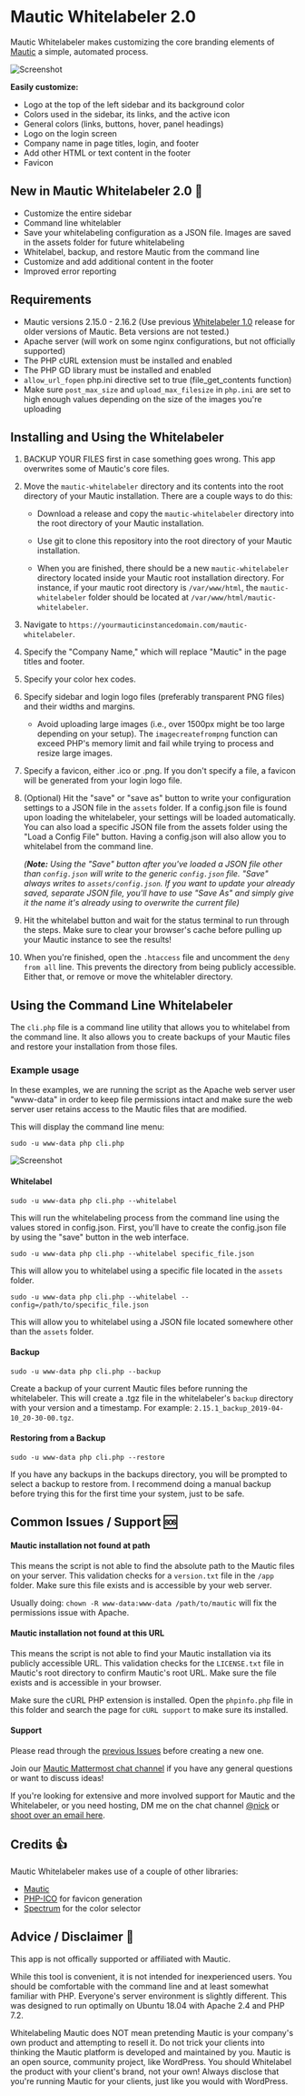 # Mautic Whitelabeler 2.0

Mautic Whitelabeler makes customizing the core branding elements of
[Mautic](http://github.com/mautic/mautic) a simple, automated process.

![Screenshot](preview.jpg)

**Easily customize:**

- Logo at the top of the left sidebar and its background color
- Colors used in the sidebar, its links, and the active icon
- General colors (links, buttons, hover, panel headings)
- Logo on the login screen
- Company name in page titles, login, and footer
- Add other HTML or text content in the footer
- Favicon

## New in Mautic Whitelabeler 2.0 :tada:

- Customize the entire sidebar
- Command line whitelabler
- Save your whitelabeling configuration as a JSON file. Images are saved in the
  assets folder for future whitelabeling
- Whitelabel, backup, and restore Mautic from the command line
- Customize and add additional content in the footer
- Improved error reporting

## Requirements

- Mautic versions 2.15.0 - 2.16.2 (Use previous
  [Whitelabeler 1.0](https://github.com/nickian/mautic-whitelabeler/releases)
  release for older versions of Mautic. Beta versions are not tested.)
- Apache server (will work on some nginx configurations, but not officially
  supported)
- The PHP cURL extension must be installed and enabled
- The PHP GD library must be installed and enabled
- `allow_url_fopen` php.ini directive set to true (file_get_contents function)
- Make sure `post_max_size` and `upload_max_filesize` in `php.ini` are set to
  high enough values depending on the size of the images you're uploading

## Installing and Using the Whitelabeler

1. BACKUP YOUR FILES first in case something goes wrong. This app overwrites
   some of Mautic's core files.

2. Move the `mautic-whitelabeler` directory and its contents into the root
   directory of your Mautic installation. There are a couple ways to do this:

   - Download a release and copy the `mautic-whitelabeler` directory into the
     root directory of your Mautic installation.

   - Use git to clone this repository into the root directory of your Mautic
     installation.

   - When you are finished, there should be a new `mautic-whitelabeler`
     directory located inside your Mautic root installation directory. For
     instance, if your mautic root directory is `/var/www/html`, the
     `mautic-whitelabeler` folder should be located at
     `/var/www/html/mautic-whitelabeler`.

3. Navigate to `https://yourmauticinstancedomain.com/mautic-whitelabeler`.

4. Specify the "Company Name," which will replace "Mautic" in the page titles
   and footer.

5. Specify your color hex codes.

6. Specify sidebar and login logo files (preferably transparent PNG files) and
   their widths and margins.

   - Avoid uploading large images (i.e., over 1500px might be too large
     depending on your setup). The `imagecreatefrompng` function can exceed
     PHP's memory limit and fail while trying to process and resize large
     images.

7. Specify a favicon, either .ico or .png. If you don't specify a file, a
   favicon will be generated from your login logo file.

8. (Optional) Hit the "save" or "save as" button to write your configuration
   settings to a JSON file in the `assets` folder. If a config.json file is
   found upon loading the whitelabeler, your settings will be loaded
   automatically. You can also load a specific JSON file from the assets folder
   using the "Load a Config File" button. Having a config.json will also allow
   you to whitelabel from the command line.

   _(**Note:** Using the "Save" button after you've loaded a JSON file other
   than `config.json` will write to the generic `config.json` file. "Save"
   always writes to `assets/config.json`. If you want to update your already
   saved, separate JSON file, you'll have to use "Save As" and simply give it
   the name it's already using to overwrite the current file)_

9. Hit the whitelabel button and wait for the status terminal to run through the
   steps. Make sure to clear your browser's cache before pulling up your Mautic
   instance to see the results!

10. When you're finished, open the `.htaccess` file and uncomment the
    `deny from all` line. This prevents the directory from being publicly
    accessible. Either that, or remove or move the whitelabler directory.

## Using the Command Line Whitelabeler

The `cli.php` file is a command line utility that allows you to whitelabel from
the command line. It also allows you to create backups of your Mautic files and
restore your installation from those files.

### Example usage

In these examples, we are running the script as the Apache web server user
"www-data" in order to keep file permissions intact and make sure the web server
user retains access to the Mautic files that are modified.

This will display the command line menu:

```
sudo -u www-data php cli.php
```

![Screenshot](preview-cli.jpg)

#### Whitelabel

```
sudo -u www-data php cli.php --whitelabel
```

This will run the whitelabeling process from the command line using the values
stored in config.json. First, you'll have to create the config.json file by
using the "save" button in the web interface.

```
sudo -u www-data php cli.php --whitelabel specific_file.json
```

This will allow you to whitelabel using a specific file located in the `assets`
folder.

```
sudo -u www-data php cli.php --whitelabel --config=/path/to/specific_file.json
```

This will allow you to whitelabel using a JSON file located somewhere other than
the `assets` folder.

#### Backup

```
sudo -u www-data php cli.php --backup
```

Create a backup of your current Mautic files before running the whitelabeler.
This will create a .tgz file in the whitelabeler's `backup` directory with your
version and a timestamp. For example: `2.15.1_backup_2019-04-10_20-30-00.tgz`.

#### Restoring from a Backup

```
sudo -u www-data php cli.php --restore
```

If you have any backups in the backups directory, you will be prompted to select
a backup to restore from. I recommend doing a manual backup before trying this
for the first time your system, just to be safe.

## Common Issues / Support :sos:

#### Mautic installation not found at path

This means the script is not able to find the absolute path to the Mautic files
on your server. This validation checks for a `version.txt` file in the `/app`
folder. Make sure this file exists and is accessible by your web server.

Usually doing: `chown -R www-data:www-data /path/to/mautic` will fix the
permissions issue with Apache.

#### Mautic installation not found at this URL

This means the script is not able to find your Mautic installation via its
publicly accessible URL. This validation checks for the `LICENSE.txt` file in
Mautic's root directory to confirm Mautic's root URL. Make sure the file exists
and is accessible in your browser.

Make sure the cURL PHP extension is installed. Open the `phpinfo.php` file in
this folder and search the page for `cURL support` to make sure its installed.

#### Support

Please read through the
[previous Issues](https://github.com/nickian/mautic-whitelabeler/issues?utf8=%E2%9C%93&q=)
before creating a new one.

Join our [Mautic Mattermost chat channel](https://lnk.st/mautic-chat) if you
have any general questions or want to discuss ideas!

If you're looking for extensive and more involved support for Mautic and the
Whitelabeler, or you need hosting, DM me on the chat channel
[@nick](https://lnk.st/mautic-dm) or
[shoot over an email here](https://lnk.st/mautic).

## Credits :thumbsup:

Mautic Whitelabeler makes use of a couple of other libraries:

- [Mautic](https://github.com/mautic/mautic)
- [PHP-ICO](https://github.com/chrisbliss18/php-ico) for favicon generation
- [Spectrum](https://github.com/bgrins/spectrum) for the color selector

## Advice / Disclaimer :no_entry_sign:

This app is not offically supported or affiliated with Mautic.

While this tool is convenient, it is not intended for inexperienced users. You
should be comfortable with the command line and at least somewhat familiar with
PHP. Everyone's server environment is slightly different. This was designed to
run optimally on Ubuntu 18.04 with Apache 2.4 and PHP 7.2.

Whitelabeling Mautic does NOT mean pretending Mautic is your company's own
product and attempting to resell it. Do not trick your clients into thinking the
Mautic platform is developed and maintained by you. Mautic is an open source,
community project, like WordPress. You should Whitelabel the product with your
client's brand, not your own! Always disclose that you're running Mautic for
your clients, just like you would with WordPress.
